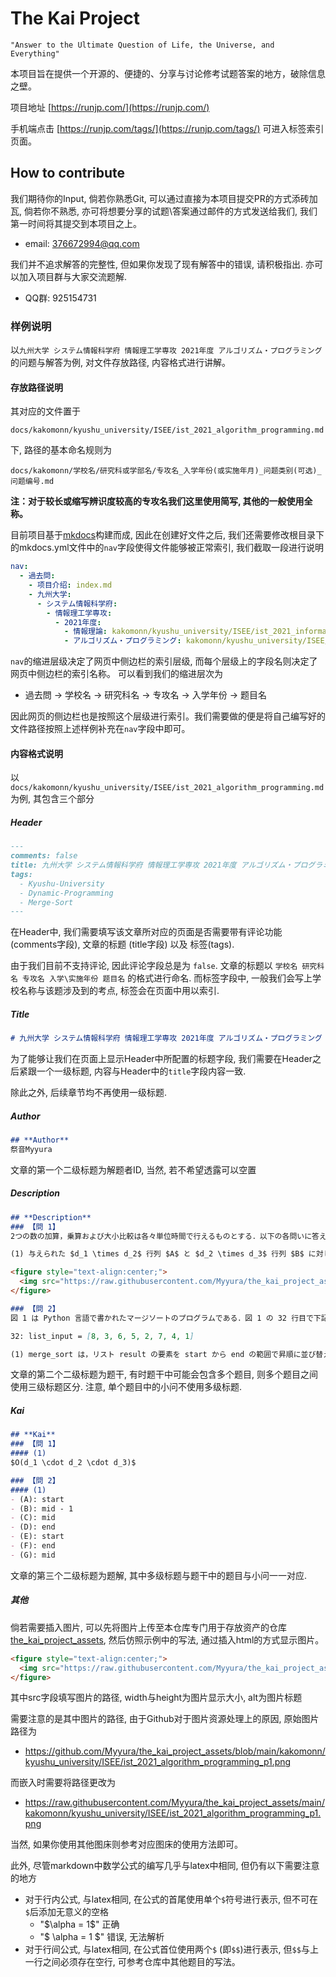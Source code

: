 # The Kai Project
```text
"Answer to the Ultimate Question of Life, the Universe, and Everything"
```

本项目旨在提供一个开源的、便捷的、分享与讨论修考试题答案的地方，破除信息之壁。

项目地址 [https://runjp.com/](https://runjp.com/)

手机端点击 [https://runjp.com/tags/](https://runjp.com/tags/) 可进入标签索引页面。

## How to contribute
我们期待你的Input, 倘若你熟悉Git, 可以通过直接为本项目提交PR的方式添砖加瓦, 倘若你不熟悉, 亦可将想要分享的试题\答案通过邮件的方式发送给我们, 我们第一时间将其提交到本项目之上。

* email: 376672994@qq.com

我们并不追求解答的完整性, 但如果你发现了现有解答中的错误, 请积极指出. 亦可以加入项目群与大家交流题解.

* QQ群: 925154731

### 样例说明
以`九州大学 システム情報科学府 情報理工学専攻 2021年度 アルゴリズム・プログラミング`的问题与解答为例, 对文件存放路径, 内容格式进行讲解。

#### 存放路径说明
其对应的文件置于

`docs/kakomonn/kyushu_university/ISEE/ist_2021_algorithm_programming.md`

下, 路径的基本命名规则为

`docs/kakomonn/学校名/研究科或学部名/专攻名_入学年份(或实施年月)_问题类别(可选)_问题编号.md`

**注：对于较长或缩写辨识度较高的专攻名我们这里使用简写, 其他的一般使用全称。**

目前项目基于[mkdocs](https://www.mkdocs.org/)构建而成, 因此在创建好文件之后, 我们还需要修改根目录下的mkdocs.yml文件中的`nav`字段使得文件能够被正常索引, 我们截取一段进行说明

```yaml
nav:
  - 過去問:
    - 项目介绍: index.md
    - 九州大学:
      - システム情報科学府:
        - 情報理工学専攻:
          - 2021年度:
            - 情報理論: kakomonn/kyushu_university/ISEE/ist_2021_information_theory.md
            - アルゴリズム・プログラミング: kakomonn/kyushu_university/ISEE/ist_2021_algorithm_programming.md
```

`nav`的缩进层级决定了网页中侧边栏的索引层级, 而每个层级上的字段名则决定了网页中侧边栏的索引名称。
可以看到我们的缩进层次为

- 過去問 -> 学校名 -> 研究科名 -> 专攻名 -> 入学年份 -> 题目名

因此网页的侧边栏也是按照这个层级进行索引。我们需要做的便是将自己编写好的文件路径按照上述样例补充在`nav`字段中即可。

#### 内容格式说明
以`docs/kakomonn/kyushu_university/ISEE/ist_2021_algorithm_programming.md`为例, 其包含三个部分

##### Header
```markdown
---
comments: false
title: 九州大学 システム情報科学府 情報理工学専攻 2021年度 アルゴリズム・プログラミング
tags:
  - Kyushu-University
  - Dynamic-Programming
  - Merge-Sort
---
```

在Header中, 我们需要填写该文章所对应的页面是否需要带有评论功能 (comments字段), 文章的标题 (title字段) 以及 标签(tags).

由于我们目前不支持评论, 因此评论字段总是为 `false`. 文章的标题以 `学校名 研究科名 专攻名 入学\实施年份 题目名` 的格式进行命名. 而标签字段中, 一般我们会写上学校名称与该题涉及到的考点, 标签会在页面中用以索引.

##### Title
```markdown
# 九州大学 システム情報科学府 情報理工学専攻 2021年度 アルゴリズム・プログラミング
```

为了能够让我们在页面上显示Header中所配置的标题字段, 我们需要在Header之后紧跟一个一级标题, 内容与Header中的`title`字段内容一致.

除此之外, 后续章节均不再使用一级标题.

##### Author
```markdown
## **Author**
祭音Myyura
```

文章的第一个二级标题为解题者ID, 当然, 若不希望透露可以空置

##### Description
```markdown
## **Description**
### 【問 1】
2つの数の加算，乗算および大小比較は各々単位時間で行えるものとする．以下の各問いに答えよ．

(1) 与えられた $d_1 \times d_2$ 行列 $A$ と $d_2 \times d_3$ 行列 $B$ に対し，アルゴリズム 1 はそれらの積 $C = AB$ を求める．アルゴリズム 1 の時間計算量を答えよ．

<figure style="text-align:center;">
  <img src="https://raw.githubusercontent.com/Myyura/the_kai_project_assets/main/kakomonn/kyushu_university/ISEE/ist_2021_algorithm_programming_p1.png" width="500" height="240" alt=""/>
</figure>

### 【問 2】
図 1 は Python 言語で書かれたマージソートのプログラムである．図 1 の 32 行目で下記の入力が与えられている．次の問いに答えよ．

32: list_input = [8, 3, 6, 5, 2, 7, 4, 1]

(1) merge_sort は，リスト result の要素を start から end の範囲で昇順に並び替える関数である．空欄(A)-(G)を埋め，関数merge sortを完成せよ．
```

文章的第二个二级标题为题干, 有时题干中可能会包含多个题目, 则多个题目之间使用三级标题区分. 注意, 单个题目中的小问不使用多级标题.

##### Kai
```markdown
## **Kai**
### 【問 1】
#### (1)
$O(d_1 \cdot d_2 \cdot d_3)$

### 【問 2】
#### (1)
- (A): start
- (B): mid - 1
- (C): mid
- (D): end
- (E): start
- (F): end
- (G): mid
```

文章的第三个二级标题为题解, 其中多级标题与题干中的题目与小问一一对应.

##### 其他
倘若需要插入图片, 可以先将图片上传至本仓库专门用于存放资产的仓库[the_kai_project_assets](https://github.com/Myyura/the_kai_project_assets), 然后仿照示例中的写法, 通过插入html的方式显示图片。

```html
<figure style="text-align:center;">
  <img src="https://raw.githubusercontent.com/Myyura/the_kai_project_assets/main/kakomonn/kyushu_university/ISEE/ist_2021_algorithm_programming_p1.png" width="500" height="240" alt=""/>
</figure>
```

其中src字段填写图片的路径, width与height为图片显示大小, alt为图片标题

需要注意的是其中图片的路径, 由于Github对于图片资源处理上的原因, 原始图片路径为

- https://github.com/Myyura/the_kai_project_assets/blob/main/kakomonn/kyushu_university/ISEE/ist_2021_algorithm_programming_p1.png

而嵌入时需要将路径更改为

- https://raw.githubusercontent.com/Myyura/the_kai_project_assets/main/kakomonn/kyushu_university/ISEE/ist_2021_algorithm_programming_p1.png

当然, 如果你使用其他图床则参考对应图床的使用方法即可。

此外, 尽管markdown中数学公式的编写几乎与latex中相同, 但仍有以下需要注意的地方

- 对于行内公式, 与latex相同, 在公式的首尾使用单个`$`符号进行表示, 但不可在`$`后添加无意义的空格
  - "\$\alpha = 1\$" 正确
  - "\$ \alpha = 1 \$" 错误, 无法解析
- 对于行间公式, 与latex相同, 在公式首位使用两个`$` (即`$$`)进行表示, 但`$$`与上一行之间必须存在空行, 可参考仓库中其他题目的写法。